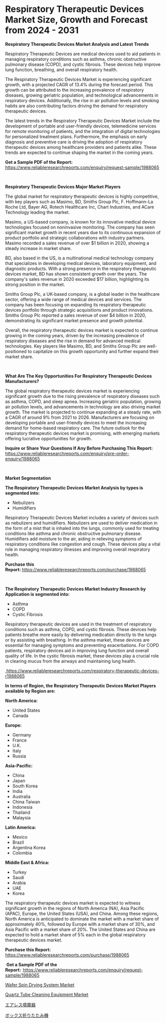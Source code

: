 <p><h1>Respiratory Therapeutic Devices Market Size, Growth and Forecast from 2024 - 2031</h1></p><p><strong>Respiratory Therapeutic Devices Market Analysis and Latest Trends</strong></p>
<p><p>Respiratory Therapeutic Devices are medical devices used to aid patients in managing respiratory conditions such as asthma, chronic obstructive pulmonary disease (COPD), and cystic fibrosis. These devices help improve lung function, breathing, and overall respiratory health.</p><p>The Respiratory Therapeutic Devices Market is experiencing significant growth, with a projected CAGR of 13.4% during the forecast period. This growth can be attributed to the increasing prevalence of respiratory diseases, growing geriatric population, and technological advancements in respiratory devices. Additionally, the rise in air pollution levels and smoking habits are also contributing factors driving the demand for respiratory therapeutic devices.</p><p>The latest trends in the Respiratory Therapeutic Devices Market include the development of portable and user-friendly devices, telemedicine services for remote monitoring of patients, and the integration of digital technologies for personalized treatment plans. Furthermore, the emphasis on early diagnosis and preventive care is driving the adoption of respiratory therapeutic devices among healthcare providers and patients alike. These trends are expected to continue shaping the market in the coming years.</p></p>
<p><strong>Get a Sample PDF of the Report:&nbsp;</strong> <a href="https://www.reliableresearchreports.com/enquiry/request-sample/1988065">https://www.reliableresearchreports.com/enquiry/request-sample/1988065</a></p>
<p>&nbsp;</p>
<p><strong>Respiratory Therapeutic Devices Major Market Players</strong></p>
<p><p>The global market for respiratory therapeutic devices is highly competitive, with key players such as Masimo, BD, Smiths Group Plc, F. Hoffmann-La Roche Ltd, Bayer AG, Rotech Healthcare Inc, Chart Industries, and ACare Technology leading the market. </p><p>Masimo, a US-based company, is known for its innovative medical device technologies focused on noninvasive monitoring. The company has seen significant market growth in recent years due to its continuous expansion of product portfolio and strategic collaborations with industry partners. Masimo recorded a sales revenue of over $1 billion in 2020, showing a steady increase in market share.</p><p>BD, also based in the US, is a multinational medical technology company that specializes in developing medical devices, laboratory equipment, and diagnostic products. With a strong presence in the respiratory therapeutic devices market, BD has shown consistent growth over the years. The company's sales revenue in 2020 exceeded $17 billion, highlighting its strong position in the market.</p><p>Smiths Group Plc, a UK-based company, is a global leader in the healthcare sector, offering a wide range of medical devices and services. The company has been focusing on expanding its respiratory therapeutic devices portfolio through strategic acquisitions and product innovations. Smiths Group Plc reported a sales revenue of over $4 billion in 2020, demonstrating its significant market presence and growth potential.</p><p>Overall, the respiratory therapeutic devices market is expected to continue growing in the coming years, driven by the increasing prevalence of respiratory diseases and the rise in demand for advanced medical technologies. Key players like Masimo, BD, and Smiths Group Plc are well-positioned to capitalize on this growth opportunity and further expand their market share.</p></p>
<p>&nbsp;</p>
<p><strong>What Are The Key Opportunities For Respiratory Therapeutic Devices Manufacturers?</strong></p>
<p><p>The global respiratory therapeutic devices market is experiencing significant growth due to the rising prevalence of respiratory diseases such as asthma, COPD, and sleep apnea. Increasing geriatric population, growing air pollution levels, and advancements in technology are also driving market growth. The market is projected to continue expanding at a steady rate, with a CAGR of around 9% from 2021 to 2026. Manufacturers are focusing on developing portable and user-friendly devices to meet the increasing demand for home-based respiratory care. The future outlook for the respiratory therapeutic devices market is promising, with emerging markets offering lucrative opportunities for growth.</p></p>
<p><strong>Inquire or Share Your Questions If Any Before Purchasing This Report:</strong> <a href="https://www.reliableresearchreports.com/enquiry/pre-order-enquiry/1988065">https://www.reliableresearchreports.com/enquiry/pre-order-enquiry/1988065</a></p>
<p>&nbsp;</p>
<p><strong>Market Segmentation</strong></p>
<p><strong>The Respiratory Therapeutic Devices Market Analysis by types is segmented into:</strong></p>
<p><ul><li>Nebulizers</li><li>Humidifiers</li></ul></p>
<p><p>Respiratory Therapeutic Devices Market includes a variety of devices such as nebulizers and humidifiers. Nebulizers are used to deliver medication in the form of a mist that is inhaled into the lungs, commonly used for treating conditions like asthma and chronic obstructive pulmonary disease. Humidifiers add moisture to the air, aiding in relieving symptoms of respiratory conditions like congestion and cough. These devices play a vital role in managing respiratory illnesses and improving overall respiratory health.</p></p>
<p><strong>Purchase this Report:&nbsp;</strong><a href="https://www.reliableresearchreports.com/purchase/1988065">https://www.reliableresearchreports.com/purchase/1988065</a></p>
<p>&nbsp;</p>
<p><strong>The Respiratory Therapeutic Devices Market Industry Research by Application is segmented into:</strong></p>
<p><ul><li>Asthma</li><li>COPD</li><li>Cystic Fibrosis</li></ul></p>
<p><p>Respiratory therapeutic devices are used in the treatment of respiratory conditions such as asthma, COPD, and cystic fibrosis. These devices help patients breathe more easily by delivering medication directly to the lungs or by assisting with breathing. In the asthma market, these devices are essential for managing symptoms and preventing exacerbations. For COPD patients, respiratory devices aid in improving lung function and overall quality of life. In the cystic fibrosis market, these devices play a crucial role in clearing mucus from the airways and maintaining lung health.</p></p>
<p><a href="https://www.reliableresearchreports.com/respiratory-therapeutic-devices-r1988065">&nbsp;https://www.reliableresearchreports.com/respiratory-therapeutic-devices-r1988065</a></p>
<p><strong>In terms of Region, the Respiratory Therapeutic Devices Market Players available by Region are:</strong></p>
<p>
    <p> <strong> North America: </strong>
        <ul>
            <li>United States</li>
            <li>Canada</li>
        </ul>
        </p> 
    <p> <strong> Europe: </strong>
        <ul>
            <li>Germany</li>
            <li>France</li>
            <li>U.K.</li>
            <li>Italy</li>
            <li>Russia</li>
        </ul>
        </p> 
    <p> <strong> Asia-Pacific: </strong>
        <ul>
            <li>China</li>
            <li>Japan</li>
            <li>South Korea</li>
            <li>India</li>
            <li>Australia</li>
            <li>China Taiwan</li>
            <li>Indonesia</li>
            <li>Thailand</li>
            <li>Malaysia</li>
        </ul>
        </p> 
    <p> <strong> Latin America: </strong>
        <ul>
            <li>Mexico</li>
            <li>Brazil</li>
            <li>Argentina Korea</li>
            <li>Colombia</li>
        </ul>
        </p> 
    <p> <strong> Middle East & Africa: </strong>
        <ul>
            <li>Turkey</li>
            <li>Saudi</li>
            <li>Arabia</li>
            <li>UAE</li>
            <li>Korea</li>
        </ul>
    </p>
    </p>
<p><p>The respiratory therapeutic devices market is expected to witness significant growth in the regions of North America (NA), Asia Pacific (APAC), Europe, the United States (USA), and China. Among these regions, North America is anticipated to dominate the market with a market share of approximately 40%, followed by Europe with a market share of 30%, and Asia Pacific with a market share of 20%. The United States and China are expected to hold a market share of 5% each in the global respiratory therapeutic devices market.</p></p>
<p><strong>Purchase this Report: </strong><a href="https://www.reliableresearchreports.com/purchase/1988065">https://www.reliableresearchreports.com/purchase/1988065</a></p>
<p>&nbsp;<strong>Get a Sample PDF of the Report:&nbsp;&nbsp;</strong><a href="https://www.reliableresearchreports.com/enquiry/request-sample/1988065">https://www.reliableresearchreports.com/enquiry/request-sample/1988065</a></p>
<p><strong></strong></p>
<p><p><a href="https://github.com/lylyparadise/Market-Research-Report-List-4/blob/main/wafer-spin-drying-system-market.md">Wafer Spin Drying System Market</a></p><p><a href="https://github.com/GroverBarry/Market-Research-Report-List-6/blob/main/quartz-tube-cleaning-equipment-market.md">Quartz Tube Cleaning Equipment Market</a></p><p><a href="https://github.com/LeoraEber/Market-Research-Report-List-1/blob/main/7344697170558.md">エアレス噴霧器</a></p><p><a href="https://github.com/tubbs463/Market-Research-Report-List-1/blob/main/8597736170557.md">ボックス折りたたみ機</a></p></p>